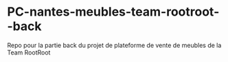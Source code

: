 # PC-nantes-meubles-team-rootroot--back

Repo pour la partie back du projet de plateforme de vente de meubles de la Team RootRoot
